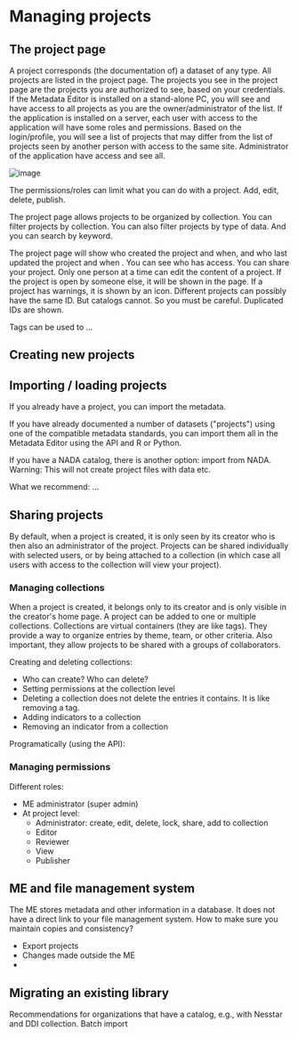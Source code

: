 # Managing projects

## The project page

A project corresponds (the documentation of) a dataset of any type.
All projects are listed in the project page.
The projects you see in the project page are the projects you are authorized to see, based on your credentials. 
If the Metadata Editor is installed on a stand-alone PC, you will see and have access to all projects as you are the owner/administrator of the list. If the application is installed on a server, each user with access to the application will have some roles and permissions. Based on the login/profile, you will see a list of projects that may differ from the list of projects seen by another person with access to the same site. Administrator of the application have access and see all.

![image](https://user-images.githubusercontent.com/35276300/224135076-52eeaa6d-e7c5-4652-b229-3502ed15827e.png)

The permissions/roles can limit what you can do with a project. Add, edit, delete, publish.

The project page allows projects to be organized by collection. You can filter projects by collection. You can also filter projects by type of data. And you can search by keyword.

The project page will show who created the project and when, and who last updated the project and when .
You can see who has access.
You can share your project.
Only one person at a time can edit the content of a project. If the project is open by someone else, it will be shown in the page.
If a project has warnings, it is shown by an icon.
Different projects can possibly have the same ID. But catalogs cannot. So you must be careful. Duplicated IDs are shown.

Tags can be used to ...

## Creating new projects


## Importing / loading projects

If you already have a project, you can import the metadata.

If you have already documented a number of datasets ("projects") using one of the compatible metadata standards, you can import them all in the Metadata Editor using the API and R or Python.

If you have a NADA catalog, there is another option: import from NADA. 
Warning: This will not create project files with data etc.

What we recommend:
...


## Sharing projects

By default, when a project is created, it is only seen by its creator who is then also an administrator of the project.
Projects can be shared individually with selected users, or by being attached to a collection (in which case all users with access to the collection will view your project).

### Managing collections

When a project is created, it belongs only to its creator and is only visible in the creator's home page. A project can be added to one or multiple collections.
Collections are virtual containers (they are like tags). They provide a way to organize entries by theme, team, or other criteria. Also important, they allow projects to be shared with a groups of collaborators.

Creating and deleting collections:
- Who can create? Who can delete?
- Setting permissions at the collection level
- Deleting a collection does not delete the entries it contains. It is like removing a tag.
- Adding indicators to a collection
- Removing an indicator from a collection

Programatically (using the API):

### Managing permissions

Different roles:
- ME administrator (super admin)
- At project level:
  - Administrator: create, edit, delete, lock, share, add to collection
  - Editor
  - Reviewer
  - View
  - Publisher

## ME and file management system

The ME stores metadata and other information in a database. It does not have a direct link to your file management system.
How to make sure you maintain copies and consistency?
- Export projects
- Changes made outside the ME
- 

## Migrating an existing library

Recommendations for organizations that have a catalog, e.g., with Nesstar and DDI collection.
Batch import
